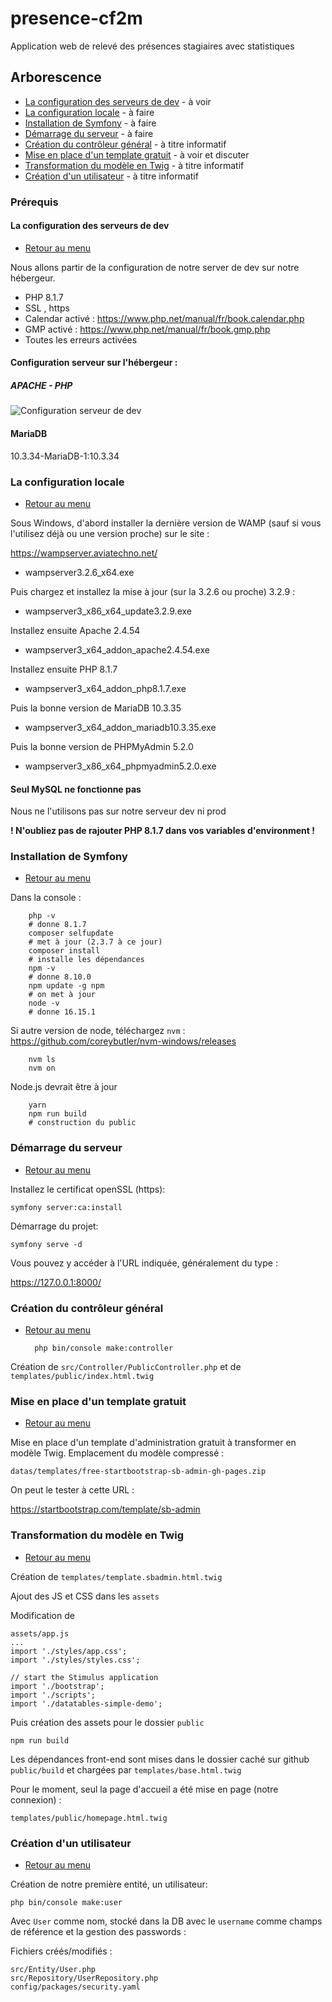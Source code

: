 # presence-cf2m
Application web de relevé des présences stagiaires avec statistiques

## Arborescence

- [La configuration des serveurs de dev](https://github.com/mikhawa/presence-cf2m#la-configuration-des-serveurs-de-dev) - à voir
- [La configuration locale](https://github.com/mikhawa/presence-cf2m#la-configuration-locale) - à faire
- [Installation de Symfony](https://github.com/mikhawa/presence-cf2m#installation-de-symfony) - à faire
- [Démarrage du serveur](https://github.com/mikhawa/presence-cf2m#d%C3%A9marrage-du-serveur) - à faire
- [Création du contrôleur général](https://github.com/mikhawa/presence-cf2m#cr%C3%A9ation-du-contr%C3%B4leur-g%C3%A9n%C3%A9ral) - à titre informatif
- [Mise en place d'un template gratuit](https://github.com/mikhawa/presence-cf2m#mise-en-place-dun-template-gratuit) - à voir et discuter
- [Transformation du modèle en Twig](https://github.com/mikhawa/presence-cf2m#transformation-du-mod%C3%A8le-en-twig) - à titre informatif
- [Création d'un utilisateur](https://github.com/mikhawa/presence-cf2m#cr%C3%A9ation-dun-utilisateur) - à titre informatif


### Prérequis

#### La configuration des serveurs de dev

- [Retour au menu](https://github.com/mikhawa/presence-cf2m#arborescence)

Nous allons partir de la configuration de notre server de dev sur notre hébergeur.

- PHP 8.1.7
- SSL , https
- Calendar activé : https://www.php.net/manual/fr/book.calendar.php
- GMP activé : https://www.php.net/manual/fr/book.gmp.php
- Toutes les erreurs activées

#### Configuration serveur sur l'hébergeur :

##### APACHE - PHP

![Configuration serveur de dev](https://github.com/mikhawa/presence-cf2m/raw/main/datas/img/screenshot-2022.06.22-10_02_36.png "FR")

#### MariaDB

10.3.34-MariaDB-1:10.3.34

### La configuration locale

- [Retour au menu](https://github.com/mikhawa/presence-cf2m#arborescence)

Sous Windows, d'abord installer la dernière version de WAMP (sauf si vous l'utilisez déjà ou une version proche) sur le site :

https://wampserver.aviatechno.net/

- wampserver3.2.6_x64.exe

Puis chargez et installez la mise à jour (sur la 3.2.6 ou proche) 3.2.9 :

- wampserver3_x86_x64_update3.2.9.exe

Installez ensuite Apache 2.4.54

- wampserver3_x64_addon_apache2.4.54.exe

Installez ensuite PHP 8.1.7

- wampserver3_x64_addon_php8.1.7.exe

Puis la bonne version de MariaDB 10.3.35

- wampserver3_x64_addon_mariadb10.3.35.exe

Puis la bonne version de PHPMyAdmin 5.2.0

- wampserver3_x86_x64_phpmyadmin5.2.0.exe

#### Seul MySQL ne fonctionne pas

Nous ne l'utilisons pas sur notre serveur dev ni prod

**! N'oubliez pas de rajouter PHP 8.1.7 dans vos variables d'environment !**

### Installation de Symfony

- [Retour au menu](https://github.com/mikhawa/presence-cf2m#arborescence)

Dans la console :

        php -v
        # donne 8.1.7
        composer selfupdate
        # met à jour (2.3.7 à ce jour)
        composer install
        # installe les dépendances
        npm -v
        # donne 8.10.0
        npm update -g npm
        # on met à jour
        node -v
        # donne 16.15.1

Si autre version de node, téléchargez `nvm` : https://github.com/coreybutler/nvm-windows/releases

        nvm ls
        nvm on

Node.js devrait être à jour

        yarn
        npm run build
        # construction du public



### Démarrage du serveur

- [Retour au menu](https://github.com/mikhawa/presence-cf2m#arborescence)

Installez le certificat openSSL (https):

    symfony server:ca:install

Démarrage du projet:

    symfony serve -d

Vous pouvez y accéder à l'URL indiquée, généralement du type :

https://127.0.0.1:8000/

        
### Création du contrôleur général

- [Retour au menu](https://github.com/mikhawa/presence-cf2m#arborescence)

        php bin/console make:controller

Création de `src/Controller/PublicController.php` et de `templates/public/index.html.twig`

### Mise en place d'un template gratuit

- [Retour au menu](https://github.com/mikhawa/presence-cf2m#arborescence)

Mise en place d'un template d'administration gratuit à transformer en modèle Twig. Emplacement du modèle compressé :

    datas/templates/free-startbootstrap-sb-admin-gh-pages.zip

On peut le tester à cette URL :

https://startbootstrap.com/template/sb-admin

### Transformation du modèle en Twig

- [Retour au menu](https://github.com/mikhawa/presence-cf2m#arborescence)

Création de `templates/template.sbadmin.html.twig`

Ajout des JS et CSS dans les `assets`

Modification de

    assets/app.js
    ...
    import './styles/app.css';
    import './styles/styles.css';
    
    // start the Stimulus application
    import './bootstrap';
    import './scripts';
    import './datatables-simple-demo';

Puis création des assets pour le dossier `public`

    npm run build

Les dépendances front-end sont mises dans le dossier caché sur github `public/build` et chargées par `templates/base.html.twig`

Pour le moment, seul la page d'accueil a été mise en page (notre connexion) :

    templates/public/homepage.html.twig

### Création d'un utilisateur

- [Retour au menu](https://github.com/mikhawa/presence-cf2m#arborescence)

Création de notre première entité, un utilisateur:

    php bin/console make:user

Avec `User` comme nom, stocké dans la DB avec le `username` comme champs de référence et la gestion des passwords : 

Fichiers créés/modifiés :

    src/Entity/User.php
    src/Repository/UserRepository.php
    config/packages/security.yaml

